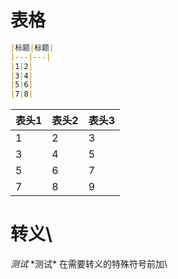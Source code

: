 
# 表格
```md
|标题|标题|
|---|---|
|1|2|
|3|4|
|5|6|
|7|8|
```
|表头1|表头2|表头3|
|---|---|---|
|1|2|3|
|3|4|5|
|5|6|7|
|7|8|9|

# 转义\
*测试*
\*测试\*
在需要转义的特殊符号前加\


